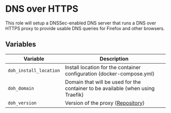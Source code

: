DNS over HTTPS
===

This role will setup a DNSSec-enabled DNS server that runs a DNS over HTTPS proxy to provide usable DNS queries for Firefox and other browsers.

Variables
---

|Variable              |Description                                                                            |
|----------------------|---------------------------------------------------------------------------------------|
|`doh_install_location`|Install location for the container configuration (docker-compose.yml)                  |
|`doh_domain`          |Domain that will be used for the container to be available (when using Traefik)        |
|`doh_version`         |Version of the proxy ([Repository](https://quay.io/repository/sheogorath/doh?tab=tags))|
